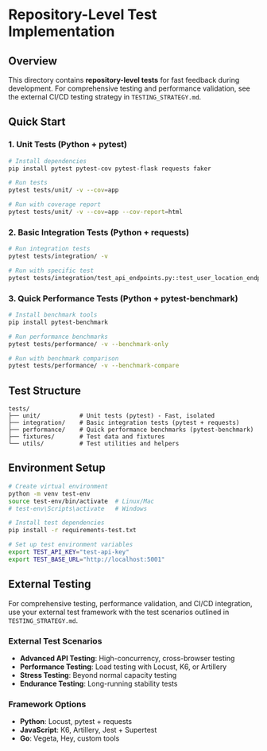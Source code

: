 # Repository-Level Test Implementation

## Overview

This directory contains **repository-level tests** for fast feedback during development. For comprehensive testing and performance validation, see the external CI/CD testing strategy in `TESTING_STRATEGY.md`.

## Quick Start

### 1. Unit Tests (Python + pytest)
```bash
# Install dependencies
pip install pytest pytest-cov pytest-flask requests faker

# Run tests
pytest tests/unit/ -v --cov=app

# Run with coverage report
pytest tests/unit/ -v --cov=app --cov-report=html
```

### 2. Basic Integration Tests (Python + requests)
```bash
# Run integration tests
pytest tests/integration/ -v

# Run with specific test
pytest tests/integration/test_api_endpoints.py::test_user_location_endpoint -v
```

### 3. Quick Performance Tests (Python + pytest-benchmark)
```bash
# Install benchmark tools
pip install pytest-benchmark

# Run performance benchmarks
pytest tests/performance/ -v --benchmark-only

# Run with benchmark comparison
pytest tests/performance/ -v --benchmark-compare
```

## Test Structure
```
tests/
├── unit/           # Unit tests (pytest) - Fast, isolated
├── integration/    # Basic integration tests (pytest + requests)
├── performance/    # Quick performance benchmarks (pytest-benchmark)
├── fixtures/       # Test data and fixtures
└── utils/          # Test utilities and helpers
```

## Environment Setup
```bash
# Create virtual environment
python -m venv test-env
source test-env/bin/activate  # Linux/Mac
# test-env\Scripts\activate   # Windows

# Install test dependencies
pip install -r requirements-test.txt

# Set up test environment variables
export TEST_API_KEY="test-api-key"
export TEST_BASE_URL="http://localhost:5001"
```

## External Testing

For comprehensive testing, performance validation, and CI/CD integration, use your external test framework with the test scenarios outlined in `TESTING_STRATEGY.md`.

### External Test Scenarios
- **Advanced API Testing**: High-concurrency, cross-browser testing
- **Performance Testing**: Load testing with Locust, K6, or Artillery
- **Stress Testing**: Beyond normal capacity testing
- **Endurance Testing**: Long-running stability tests

### Framework Options
- **Python**: Locust, pytest + requests
- **JavaScript**: K6, Artillery, Jest + Supertest
- **Go**: Vegeta, Hey, custom tools
